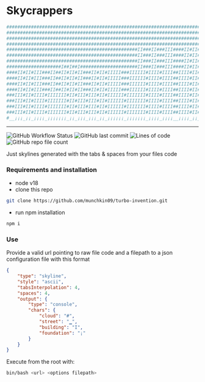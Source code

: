 # Skycrappers

```bash
#################################################################################I#II#########I#II#####
#################################################################################I#II#########I#II#####
#################################################################################I#II#########I#II#####
#################################################################################I#II#########I#II#####
################################################II###II###III####II#II#II###II#IIIIIII###II#IIIIIII####
################################################II###II###III####II#II#II###II#IIIIIII###II#IIIIIII####
################################################II###II###III####II#II#II###II#IIIIIII###II#IIIIIII####
####################I##I##I#####################II###II###III####II#II#II###II#IIIIIII###II#IIIIIII####
####II#II#III###II##II#II#II###II#II#IIIII###IIIIII#IIII#IIII##IIII#II#III#III#IIIIIIII#III#IIIIIIII###
####II#II#III###II##II#II#II###II#II#IIIII###IIIIII#IIII#IIII##IIII#II#III#III#IIIIIIII#III#IIIIIIII###
####II#II#III###II##II#II#II###II#II#IIIII###IIIIII#IIII#IIII##IIII#II#III#III#IIIIIIII#III#IIIIIIII###
####II#II#III###II##II#II#II###II#II#IIIII###IIIIII#IIII#IIII##IIII#II#III#III#IIIIIIII#III#IIIIIIII###
###III#II#IIII#IIIIIII#II#III#III#II#IIIIII#IIIIIII#IIII#IIII##IIII#II#III#III#IIIIIIII#III#IIIIIIIII##
###III#II#IIII#IIIIIII#II#III#III#II#IIIIII#IIIIIII#IIII#IIII##IIII#II#III#III#IIIIIIII#III#IIIIIIIII##
###III#II#IIII#IIIIIII#II#III#III#II#IIIIII#IIIIIII#IIII#IIII##IIII#II#III#III#IIIIIIII#III#IIIIIIIII##
###III#II#IIII#IIIIIII#II#III#III#II#IIIIII#IIIIIII#IIII#IIII##IIII#II#III#III#IIIIIIII#III#IIIIIIIII##
#__¡¡¡_¡¡_¡¡¡¡_¡¡¡¡¡¡¡_¡¡_¡¡¡_¡¡¡_¡¡_¡¡¡¡¡¡_¡¡¡¡¡¡¡_¡¡¡¡_¡¡¡¡__¡¡¡¡_¡¡_¡¡¡_¡¡¡_¡¡¡¡¡¡¡¡_¡¡¡_¡¡¡¡¡¡¡¡¡_#
```
***

![GitHub Workflow Status](https://img.shields.io/github/actions/workflow/status/munchkin09/turbo-invention/main.yml?style=flat-square) ![GitHub last commit](https://img.shields.io/github/last-commit/munchkin09/turbo-invention?style=flat-square) ![Lines of code](https://img.shields.io/tokei/lines/github/munchkin09/turbo-invention?style=flat-square) ![GitHub repo file count](https://img.shields.io/github/directory-file-count/munchkin09/turbo-invention?style=flat-square)

Just skylines generated with the tabs & spaces from your files code

### Requirements and installation
- node v18
- clone this repo
```bash
git clone https://github.com/munchkin09/turbo-invention.git
```
- run npm installation
```bash 
npm i
```

### Use

Provide a valid url pointing to raw file code and a filepath to a json configuration file with this format

```json
{
    "type": "skyline",
    "style": "ascii",
    "tabsInterpolation": 4,
    "spaces": 4,
    "output": {
        "type": "console",
        "chars": {
            "cloud": "#",
            "street": "▁",
            "building": "I",
            "foundation": "¡"
        }
    }
}
```
Execute from the root with:
```bash
bin/bash <url> <options filepath>
```

